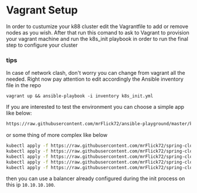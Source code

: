 # Vagrant Setup

In order to custumize your k88 cluster edit the Vagrantfile to add or remove nodes as you wish. After that run this comand to ask to Vagrant to provision 
your vagrant machine and run the k8s_init playbook in order to run the final step to configure your cluster

### tips
In case of network clash, don't worry you can change from vagrant all the needed. Right now pay attention to edit accordingly the Ansible inventory file in the repo

```
vagrant up && ansible-playbook -i inventory k8s_init.yml
```

If you are interested to test the environment you can choose a simple app like below:

``` bash
https://raw.githubusercontent.com/mrFlick72/ansible-playground/master/kubernetes-sample/legacy-webapp.yml
```

or some thing of more complex like below
``` bash
kubectl apply -f https://raw.githubusercontent.com/mrFlick72/spring-cloud-kubernetes-demo/master/docker/kubernetes/mongo.yml
kubectl apply -f https://raw.githubusercontent.com/mrFlick72/spring-cloud-kubernetes-demo/master/docker/kubernetes/redis.yml
kubectl apply -f https://raw.githubusercontent.com/mrFlick72/spring-cloud-kubernetes-demo/master/docker/kubernetes/hello-service.yml
kubectl apply -f https://raw.githubusercontent.com/mrFlick72/spring-cloud-kubernetes-demo/master/docker/kubernetes/message-service.yml
kubectl apply -f https://raw.githubusercontent.com/mrFlick72/spring-cloud-kubernetes-demo/master/docker/kubernetes/ui-interface.yml
```

then you can use a balancer already configured during the init process on this ip `10.10.10.100`.